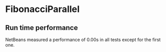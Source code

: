 # FibonacciParallel
## Run time performance
NetBeans measured a performance of 0.00s in all tests except for the first one.
